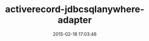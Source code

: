 ---
layout: post
title:  "activerecord-jdbcsqlanywhere-adapter"
repo:   "griff/activerecord-jdbcsqlanywhere-adapter"
date:   2015-02-18 17:03:48
gemurl: http://github.com/griff/activerecord-jdbcsqlanywhere-adapter
---